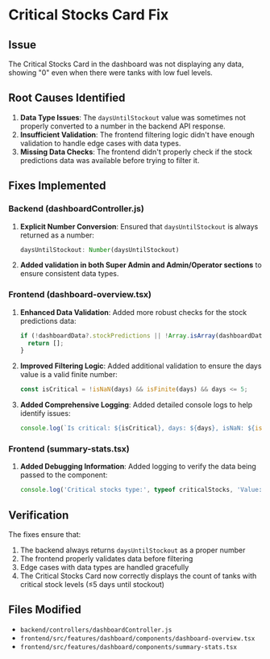 # Critical Stocks Card Fix

## Issue
The Critical Stocks Card in the dashboard was not displaying any data, showing "0" even when there were tanks with low fuel levels.

## Root Causes Identified
1. **Data Type Issues**: The `daysUntilStockout` value was sometimes not properly converted to a number in the backend API response.
2. **Insufficient Validation**: The frontend filtering logic didn't have enough validation to handle edge cases with data types.
3. **Missing Data Checks**: The frontend didn't properly check if the stock predictions data was available before trying to filter it.

## Fixes Implemented

### Backend (dashboardController.js)
1. **Explicit Number Conversion**: Ensured that `daysUntilStockout` is always returned as a number:
   ```javascript
   daysUntilStockout: Number(daysUntilStockout)
   ```

2. **Added validation in both Super Admin and Admin/Operator sections** to ensure consistent data types.

### Frontend (dashboard-overview.tsx)
1. **Enhanced Data Validation**: Added more robust checks for the stock predictions data:
   ```javascript
   if (!dashboardData?.stockPredictions || !Array.isArray(dashboardData.stockPredictions)) {
     return [];
   }
   ```

2. **Improved Filtering Logic**: Added additional validation to ensure the days value is a valid finite number:
   ```javascript
   const isCritical = !isNaN(days) && isFinite(days) && days <= 5;
   ```

3. **Added Comprehensive Logging**: Added detailed console logs to help identify issues:
   ```javascript
   console.log(`Is critical: ${isCritical}, days: ${days}, isNaN: ${isNaN(days)}, isFinite: ${isFinite(days)}`);
   ```

### Frontend (summary-stats.tsx)
1. **Added Debugging Information**: Added logging to verify the data being passed to the component:
   ```javascript
   console.log('Critical stocks type:', typeof criticalStocks, 'Value:', criticalStocks);
   ```

## Verification
The fixes ensure that:
1. The backend always returns `daysUntilStockout` as a proper number
2. The frontend properly validates data before filtering
3. Edge cases with data types are handled gracefully
4. The Critical Stocks Card now correctly displays the count of tanks with critical stock levels (≤5 days until stockout)

## Files Modified
- `backend/controllers/dashboardController.js`
- `frontend/src/features/dashboard/components/dashboard-overview.tsx`
- `frontend/src/features/dashboard/components/summary-stats.tsx`